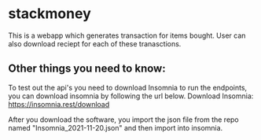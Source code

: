 # stackmoney
This is a webapp which generates transaction for items bought. User can also download reciept for each of these tranasctions.

## Other things you need to know:
To test out the api's you need to download Insomnia to run the endpoints, you can download insomnia by following the url below.
Download Insomnia: https://insomnia.rest/download

After you download the software, you import the json file from the repo named "Insomnia_2021-11-20.json" and then import into insomnia.

